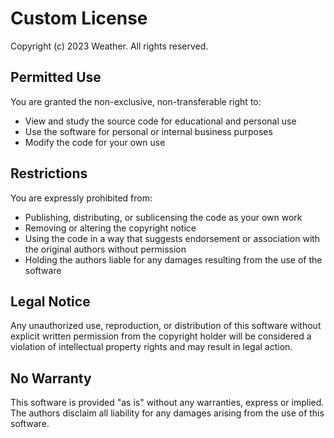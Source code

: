 # Custom License

Copyright (c) 2023 Weather. All rights reserved.

## Permitted Use

You are granted the non-exclusive, non-transferable right to:
- View and study the source code for educational and personal use
- Use the software for personal or internal business purposes
- Modify the code for your own use

## Restrictions

You are expressly prohibited from:
- Publishing, distributing, or sublicensing the code as your own work
- Removing or altering the copyright notice
- Using the code in a way that suggests endorsement or association with the original authors without permission
- Holding the authors liable for any damages resulting from the use of the software

## Legal Notice

Any unauthorized use, reproduction, or distribution of this software without explicit written permission from the copyright holder will be considered a violation of intellectual property rights and may result in legal action.

## No Warranty

This software is provided "as is" without any warranties, express or implied. The authors disclaim all liability for any damages arising from the use of this software.
